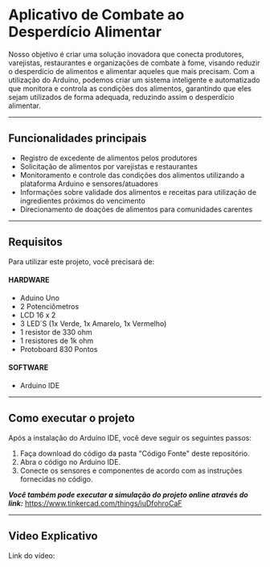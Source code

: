 # Aplicativo de Combate ao Desperdício Alimentar

Nosso objetivo é criar uma solução inovadora que conecta produtores, varejistas, restaurantes e organizações de combate à fome, visando reduzir o desperdício de alimentos e alimentar aqueles que mais precisam. Com a utilização do Arduino, podemos criar um sistema inteligente e automatizado que monitora e controla as condições dos alimentos, garantindo que eles sejam utilizados de forma adequada, reduzindo assim o desperdício alimentar.
___

## Funcionalidades principais

- Registro de excedente de alimentos pelos produtores
- Solicitação de alimentos por varejistas e restaurantes
- Monitoramento e controle das condições dos alimentos utilizando a plataforma Arduino e sensores/atuadores
- Informações sobre validade dos alimentos e receitas para utilização de ingredientes próximos do vencimento
- Direcionamento de doações de alimentos para comunidades carentes

___
   
## Requisitos

Para utilizar este projeto, você precisará de:

   #### HARDWARE  

   - Aduino Uno 
   - 2 Potenciômetros
   - LCD 16 x 2
   - 3 LED´S (1x Verde, 1x Amarelo, 1x Vermelho)
   - 1 resistor de 330 ohm
   - 1 resistores de 1k ohm
   - Protoboard 830 Pontos

   #### SOFTWARE 

   - Arduino IDE
   
___
## Como executar o projeto

Após a instalação do Arduíno IDE, você deve seguir os seguintes passos:

1. Faça download do código da pasta "Código Fonte" deste repositório.
2. Abra o código no Arduino IDE.
3. Conecte os sensores e componentes de acordo com as instruções fornecidas no código.

***Você também pode executar a simulação do projeto online através do link:*** https://www.tinkercad.com/things/iuDfohroCaF
___

## Video Explicativo
Link do vídeo: 